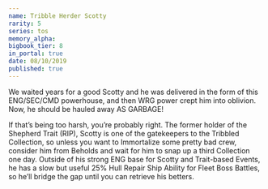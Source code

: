 ```yaml
---
name: Tribble Herder Scotty
rarity: 5
series: tos
memory_alpha:
bigbook_tier: 8
in_portal: true
date: 08/10/2019
published: true
---
```


We waited years for a good Scotty and he was delivered in the form of this ENG/SEC/CMD powerhouse, and then WRG power crept him into oblivion. Now, he should be hauled away AS GARBAGE!

If that’s being too harsh, you’re probably right. The former holder of the Shepherd Trait (RIP), Scotty is one of the gatekeepers to the Tribbled Collection, so unless you want to Immortalize some pretty bad crew, consider him from Beholds and wait for him to snap up a third Collection one day. Outside of his strong ENG base for Scotty and Trait-based Events, he has a slow but useful 25% Hull Repair Ship Ability for Fleet Boss Battles, so he’ll bridge the gap until you can retrieve his betters.
